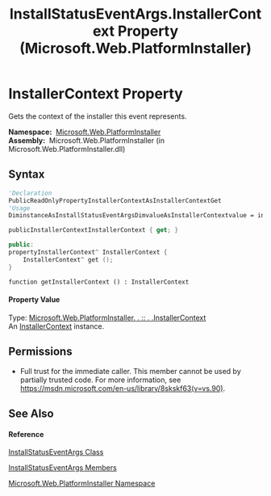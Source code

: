 ﻿---
title: InstallStatusEventArgs.InstallerContext Property  (Microsoft.Web.PlatformInstaller)
TOCTitle: InstallerContext Property
ms:assetid: P:Microsoft.Web.PlatformInstaller.InstallStatusEventArgs.InstallerContext
ms:mtpsurl: https://msdn.microsoft.com/en-us/library/microsoft.web.platforminstaller.installstatuseventargs.installercontext(v=VS.90)
ms:contentKeyID: 22049553
ms.date: 05/02/2012
mtps_version: v=VS.90
f1_keywords:
- Microsoft.Web.PlatformInstaller.InstallStatusEventArgs.InstallerContext
- Microsoft.Web.PlatformInstaller.InstallStatusEventArgs.get_InstallerContext
dev_langs:
- CSharp
- JScript
- VB
- c++
api_location:
- Microsoft.Web.PlatformInstaller.dll
api_name:
- Microsoft.Web.PlatformInstaller.InstallStatusEventArgs.get_InstallerContext
- Microsoft.Web.PlatformInstaller.InstallStatusEventArgs.InstallerContext
api_type:
- Managed
topic_type:
- apiref
- kbSyntax
product_family_name: VS
ROBOTS: INDEX,FOLLOW
---

# InstallerContext Property

Gets the context of the installer this event represents.

**Namespace:**  [Microsoft.Web.PlatformInstaller](microsoft-web-platforminstaller-namespace.md)  
**Assembly:**  Microsoft.Web.PlatformInstaller (in Microsoft.Web.PlatformInstaller.dll)

## Syntax

``` vb
'Declaration
PublicReadOnlyPropertyInstallerContextAsInstallerContextGet
'Usage
DiminstanceAsInstallStatusEventArgsDimvalueAsInstallerContextvalue = instance.InstallerContext
```

``` csharp
publicInstallerContextInstallerContext { get; }
```

``` c++
public:
propertyInstallerContext^ InstallerContext {
    InstallerContext^ get ();
}
```

``` jscript
function getInstallerContext () : InstallerContext
```

#### Property Value

Type: [Microsoft.Web.PlatformInstaller. . :: . .InstallerContext](installercontext-class-microsoft-web-platforminstaller.md)  
An [InstallerContext](installercontext-class-microsoft-web-platforminstaller.md) instance.  

## Permissions

  - Full trust for the immediate caller. This member cannot be used by partially trusted code. For more information, see <https://msdn.microsoft.com/en-us/library/8skskf63(v=vs.90)>.

## See Also

#### Reference

[InstallStatusEventArgs Class](installstatuseventargs-class-microsoft-web-platforminstaller.md)

[InstallStatusEventArgs Members](installstatuseventargs-members-microsoft-web-platforminstaller.md)

[Microsoft.Web.PlatformInstaller Namespace](microsoft-web-platforminstaller-namespace.md)

